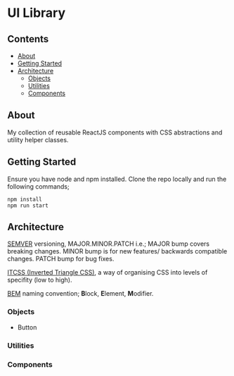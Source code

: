 # UI Library

## Contents

- [About](#about)
- [Getting Started](#getting-started)
- [Architecture](#architecture)
    - [Objects](#objects)
    - [Utilities](#utilities)
    - [Components](#components)

## About

My collection of reusable ReactJS components with CSS abstractions and utility helper classes.

## Getting Started
Ensure you have node and npm installed.
Clone the repo locally and run the following commands;

```
npm install
npm run start
```
  
## Architecture
 
[SEMVER](https://semver.org/) versioning, MAJOR.MINOR.PATCH i.e.;
MAJOR bump covers breaking changes.
MINOR bump is for new features/ backwards compatible changes.
PATCH bump for bug fixes.

[ITCSS (Inverted Triangle CSS)](http://www.csswizardry.com), a way of organising CSS into levels of specifity (low to high).

[BEM](http://getbem.com/) naming convention; **B**lock, **E**lement, **M**odifier.

### Objects
- Button <!-- - Options; sizes, with icon, link as button-->

<!-- 
- Bullet - li, icon with text. Options; icon scaling, text alignment 
- Card - Options; theme
- Container
- Counter
- Field
- Icon - Options; size 
- Label
- List - Options; vertical, inline, comma parsed
- Loader
- Responsive Image - lazy load with perserved space
- Step-->

### Utilities
<!--
- Display - Options; block, inline, none
- [Spacing](https://material.io/design/layout/spacing-methods.html#spacing) 8px base +2 & -2. Options; margin, padding
- Text Alignment - Options; horizontal, vertical
- Visibility - screen-readers
- Grid
-->

### Components
<!--
- Accordion
- Breadcrumb
- Carousel
- Form
- Grid
- Notice - Options; Warn, Info, Alert, Success
- Modal
- Rating
- Sticky
- Tooltip -->
